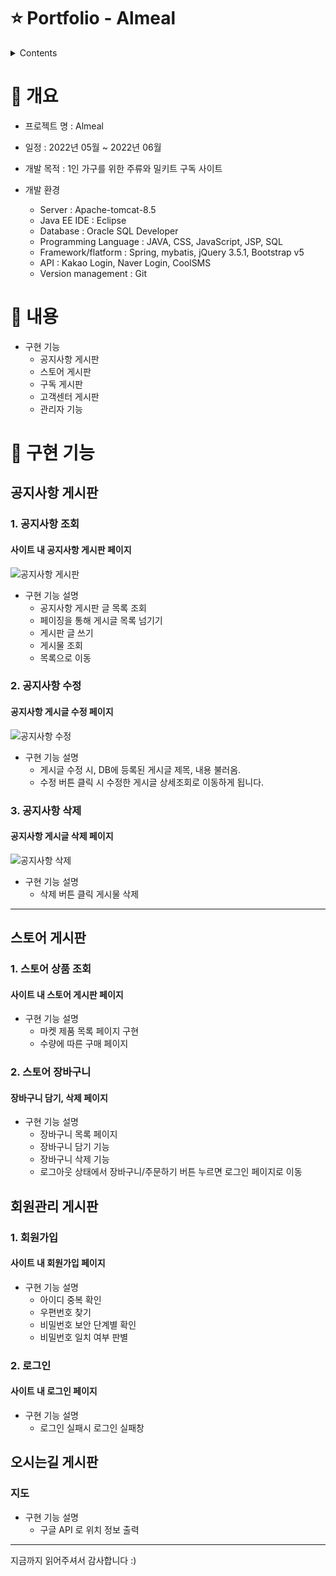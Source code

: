 # ⭐️ Portfolio - Almeal

<details>
<summary>Contents</summary>
<div markdown="1">       

  1. [개요](#-개요)
  2. [내용](#-내용)
  3. [구현 기능](#-구현-기능)
      + [공지사항 게시판]()
      + [스토어 게시판]()
      + [회원관리 게시판]()
      + [오시는길 게시판]()

</div>
</details>

# 📝 개요
+ 프로젝트 명 : Almeal

+ 일정 : 2022년 05월 ~ 2022년 06월

+ 개발 목적 : 1인 가구를 위한 주류와 밀키트 구독 사이트

+ 개발 환경
  + Server : Apache-tomcat-8.5
  + Java EE IDE : Eclipse
  + Database : Oracle SQL Developer
  + Programming Language : JAVA, CSS, JavaScript, JSP, SQL
  + Framework/flatform : Spring, mybatis, jQuery 3.5.1, Bootstrap v5
  + API : Kakao Login, Naver Login, CoolSMS
  + Version management : Git
  

# 📝 내용
+ 구현 기능
  + 공지사항 게시판 
  + 스토어 게시판
  + 구독 게시판 
  + 고객센터 게시판
  + 관리자 기능

# 📝 구현 기능
## 공지사항 게시판
 ### 1. 공지사항 조회
 
 #### 사이트 내 공지사항 게시판 페이지
 

![공지사항 게시판](https://user-images.githubusercontent.com/104810523/175256261-88274a34-0088-4e69-94f9-bf5ff67c22ef.gif)

 + 구현 기능 설명
    + 공지사항 게시판 글 목록 조회
    + 페이징을 통해 게시글 목록 넘기기
    + 게시판 글 쓰기
    + 게시물 조회
    + 목록으로 이동

 ### 2. 공지사항 수정
 #### 공지사항 게시글 수정 페이지
 
 ![공지사항 수정](https://user-images.githubusercontent.com/104810523/175256760-ae502b73-b793-4520-a282-f7f2ec47b84b.gif)

 + 구현 기능 설명
    + 게시글 수정 시, DB에 등록된 게시글 제목, 내용 불러옴.
    + 수정 버튼 클릭 시 수정한 게시글 상세조회로 이동하게 됩니다.
   

 ### 3. 공지사항 삭제
 #### 공지사항 게시글 삭제 페이지
 
 ![공지사항 삭제](https://user-images.githubusercontent.com/104810523/175257025-a698f925-d306-48b8-83da-45adf624ed80.gif)

 + 구현 기능 설명
    + 삭제 버튼 클릭 게시물 삭제 


-------------------------------------
## 스토어 게시판 
### 1. 스토어 상품 조회
 #### 사이트 내 스토어 게시판 페이지
 + 구현 기능 설명
    + 마켓 제품 목록 페이지 구현
    + 수량에 따른 구매 페이지




### 2. 스토어 장바구니 
#### 장바구니 담기, 삭제 페이지
 + 구현 기능 설명
    + 장바구니 목록 페이지
    + 장바구니 담기 기능
    + 장바구니 삭제 기능
    + 로그아웃 상태에서 장바구니/주문하기 버튼 누르면 로그인 페이지로 이동


## 회원관리 게시판
 ### 1. 회원가입
 
 #### 사이트 내 회원가입 페이지
 + 구현 기능 설명
    + 아이디 중복 확인
    + 우편번호 찾기
    + 비밀번호 보안 단계별 확인
    + 비밀번호 일치 여부 판별




### 2. 로그인
 
 #### 사이트 내 로그인 페이지
 + 구현 기능 설명
    + 로그인 실패시 로그인 실패창 



## 오시는길 게시판
 ### 지도
 + 구현 기능 설명
    + 구글 API 로 위치 정보 출력



---------------------------------------
지금까지 읽어주셔서 감사합니다 :)
